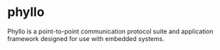 # phyllo
Phyllo is a point-to-point communication protocol suite and application framework designed for use with embedded systems.
